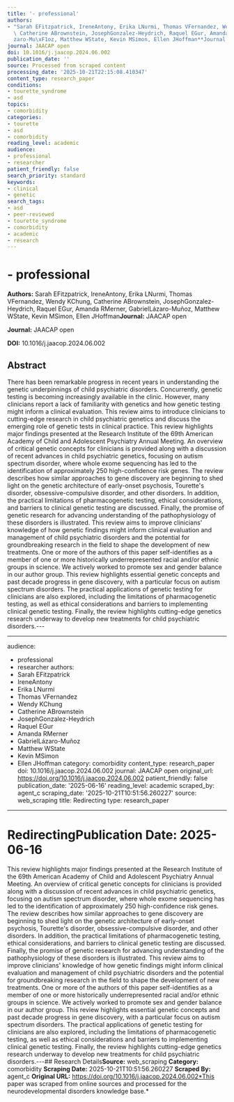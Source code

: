 ```yaml
---
title: '- professional'
authors:
- "Sarah EFitzpatrick, IreneAntony, Erika LNurmi, Thomas VFernandez, Wendy KChung,\
  \ Catherine ABrownstein, JosephGonzalez-Heydrich, Raquel EGur, Amanda RMerner, GabrielL\xE1\
  zaro-Mu\xF1oz, Matthew WState, Kevin MSimon, Ellen JHoffman**Journal:** JAACAP open"
journal: JAACAP open
doi: 10.1016/j.jaacop.2024.06.002
publication_date: ''
source: Processed from scraped content
processing_date: '2025-10-21T22:15:08.410347'
content_type: research_paper
conditions:
- tourette_syndrome
- asd
topics:
- comorbidity
categories:
- tourette
- asd
- comorbidity
reading_level: academic
audience:
- professional
- researcher
patient_friendly: false
search_priority: standard
keywords:
- clinical
- genetic
search_tags:
- asd
- peer-reviewed
- tourette_syndrome
- comorbidity
- academic
- research
---
```


# - professional

**Authors:** Sarah EFitzpatrick, IreneAntony, Erika LNurmi, Thomas VFernandez, Wendy KChung, Catherine ABrownstein, JosephGonzalez-Heydrich, Raquel EGur, Amanda RMerner, GabrielLázaro-Muñoz, Matthew WState, Kevin MSimon, Ellen JHoffman**Journal:** JAACAP open

**Journal:** JAACAP open

**DOI:** 10.1016/j.jaacop.2024.06.002

## Abstract

There has been remarkable progress in recent years in understanding the genetic underpinnings of child psychiatric disorders. Concurrently, genetic testing is becoming increasingly available in the clinic. However, many clinicians report a lack of familiarity with genetics and how genetic testing might inform a clinical evaluation. This review aims to introduce clinicians to cutting-edge research in child psychiatric genetics and discuss the emerging role of genetic tests in clinical practice.
This review highlights major findings presented at the Research Institute of the 69th American Academy of Child and Adolescent Psychiatry Annual Meeting.
An overview of critical genetic concepts for clinicians is provided along with a discussion of recent advances in child psychiatric genetics, focusing on autism spectrum disorder, where whole exome sequencing has led to the identification of approximately 250 high-confidence risk genes. The review describes how similar approaches to gene discovery are beginning to shed light on the genetic architecture of early-onset psychosis, Tourette's disorder, obsessive-compulsive disorder, and other disorders. In addition, the practical limitations of pharmacogenetic testing, ethical considerations, and barriers to clinical genetic testing are discussed. Finally, the promise of genetic research for advancing understanding of the pathophysiology of these disorders is illustrated.
This review aims to improve clinicians' knowledge of how genetic findings might inform clinical evaluation and management of child psychiatric disorders and the potential for groundbreaking research in the field to shape the development of new treatments.
One or more of the authors of this paper self-identifies as a member of one or more historically underrepresented racial and/or ethnic groups in science. We actively worked to promote sex and gender balance in our author group.
This review highlights essential genetic concepts and past decade progress in gene discovery, with a particular focus on autism spectrum disorders. The practical applications of genetic testing for clinicians are also explored, including the limitations of pharmacogenetic testing, as well as ethical considerations and barriers to implementing clinical genetic testing. Finally, the review highlights cutting-edge genetics research underway to develop new treatments for child psychiatric disorders.---

---
audience:
- professional
- researcher
authors:
- Sarah EFitzpatrick
- IreneAntony
- Erika LNurmi
- Thomas VFernandez
- Wendy KChung
- Catherine ABrownstein
- JosephGonzalez-Heydrich
- Raquel EGur
- Amanda RMerner
- GabrielLázaro-Muñoz
- Matthew WState
- Kevin MSimon
- Ellen JHoffman
category: comorbidity
content_type: research_paper
doi: 10.1016/j.jaacop.2024.06.002
journal: JAACAP open
original_url: https://doi.org/10.1016/j.jaacop.2024.06.002
patient_friendly: false
publication_date: '2025-06-16'
reading_level: academic
scraped_by: agent_c
scraping_date: '2025-10-21T10:51:56.260227'
source: web_scraping
title: Redirecting
type: research_paper
---
# Redirecting**Publication Date:** 2025-06-16
This review highlights major findings presented at the Research Institute of the 69th American Academy of Child and Adolescent Psychiatry Annual Meeting.
An overview of critical genetic concepts for clinicians is provided along with a discussion of recent advances in child psychiatric genetics, focusing on autism spectrum disorder, where whole exome sequencing has led to the identification of approximately 250 high-confidence risk genes. The review describes how similar approaches to gene discovery are beginning to shed light on the genetic architecture of early-onset psychosis, Tourette's disorder, obsessive-compulsive disorder, and other disorders. In addition, the practical limitations of pharmacogenetic testing, ethical considerations, and barriers to clinical genetic testing are discussed. Finally, the promise of genetic research for advancing understanding of the pathophysiology of these disorders is illustrated.
This review aims to improve clinicians' knowledge of how genetic findings might inform clinical evaluation and management of child psychiatric disorders and the potential for groundbreaking research in the field to shape the development of new treatments.
One or more of the authors of this paper self-identifies as a member of one or more historically underrepresented racial and/or ethnic groups in science. We actively worked to promote sex and gender balance in our author group.
This review highlights essential genetic concepts and past decade progress in gene discovery, with a particular focus on autism spectrum disorders. The practical applications of genetic testing for clinicians are also explored, including the limitations of pharmacogenetic testing, as well as ethical considerations and barriers to implementing clinical genetic testing. Finally, the review highlights cutting-edge genetics research underway to develop new treatments for child psychiatric disorders.---## Research Details**Source:** web_scraping
**Category:** comorbidity
**Scraping Date:** 2025-10-21T10:51:56.260227
**Scraped By:** agent_c
**Original URL:** https://doi.org/10.1016/j.jaacop.2024.06.002*This paper was scraped from online sources and processed for the neurodevelopmental disorders knowledge base.*